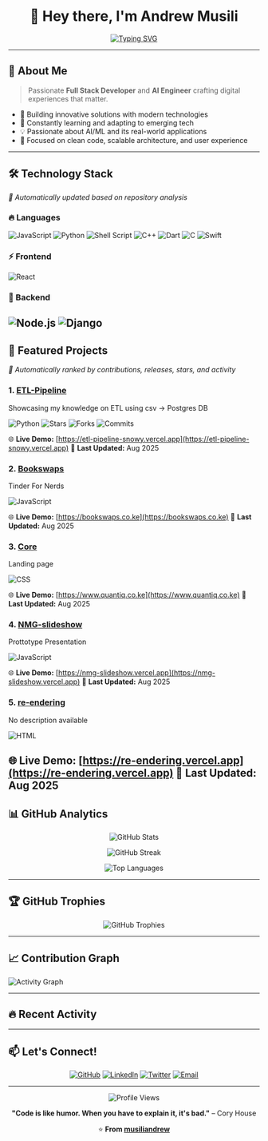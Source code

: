 <div align="center">
  
# 👋 Hey there, I'm Andrew Musili

[![Typing SVG](https://readme-typing-svg.herokuapp.com?font=Fira+Code&size=30&duration=3000&pause=1000&color=00D4AA&center=true&vCenter=true&width=600&lines=Full+Stack+Developer;AI+Engineer;Problem+Solver;Innovation+Builder)](https://git.io/typing-svg)

</div>

---

## 🚀 About Me

> Passionate **Full Stack Developer** and **AI Engineer** crafting digital experiences that matter.

- 🔭 Building innovative solutions with modern technologies
- 🌱 Constantly learning and adapting to emerging tech
- 💡 Passionate about AI/ML and its real-world applications
- 🎯 Focused on clean code, scalable architecture, and user experience

---


## 🛠️ Technology Stack

*🔄 Automatically updated based on repository analysis*

<!-- This section is auto-generated by analyzing all repositories -->
### 🔥 Languages
![JavaScript](https://img.shields.io/badge/JavaScript-F7DF1E?style=for-the-badge&logo=javascript&logoColor=black)
![Python](https://img.shields.io/badge/Python-3776AB?style=for-the-badge&logo=python&logoColor=white)
![Shell Script](https://img.shields.io/badge/Shell_Script-121011?style=for-the-badge&logo=gnu-bash&logoColor=white)
![C++](https://img.shields.io/badge/C++-00599C?style=for-the-badge&logo=c%2B%2B&logoColor=white)
![Dart](https://img.shields.io/badge/Dart-0175C2?style=for-the-badge&logo=dart&logoColor=white)
![C](https://img.shields.io/badge/C-00599C?style=for-the-badge&logo=c&logoColor=white)
![Swift](https://img.shields.io/badge/Swift-FA7343?style=for-the-badge&logo=swift&logoColor=white)

### ⚡ Frontend
![React](https://img.shields.io/badge/React-20232A?style=for-the-badge&logo=react&logoColor=61DAFB)

### 🔧 Backend
![Node.js](https://img.shields.io/badge/Node.js-43853D?style=for-the-badge&logo=node.js&logoColor=white)
![Django](https://img.shields.io/badge/Django-092E20?style=for-the-badge&logo=django&logoColor=white)
---


## 🌟 Featured Projects

*🔄 Automatically ranked by contributions, releases, stars, and activity*

### 1. [ETL-Pipeline](https://github.com/musiliandrew/ETL-Pipeline)
Showcasing my knowledge on ETL using csv -> Postgres DB

![Python](https://img.shields.io/badge/-Python-blue?style=flat-square) ![Stars](https://img.shields.io/badge/⭐-1-yellow?style=flat-square) ![Forks](https://img.shields.io/badge/🔀-1-green?style=flat-square) ![Commits](https://img.shields.io/badge/📝-12_commits-lightgrey?style=flat-square)

🌐 **Live Demo:** [https://etl-pipeline-snowy.vercel.app](https://etl-pipeline-snowy.vercel.app)
🔄 **Last Updated:** Aug 2025

### 2. [Bookswaps](https://github.com/musiliandrew/Bookswaps)
Tinder For Nerds

![JavaScript](https://img.shields.io/badge/-JavaScript-blue?style=flat-square)

🌐 **Live Demo:** [https://bookswaps.co.ke](https://bookswaps.co.ke)
🔄 **Last Updated:** Aug 2025

### 3. [Core](https://github.com/musiliandrew/Core)
Landing page

![CSS](https://img.shields.io/badge/-CSS-blue?style=flat-square)

🌐 **Live Demo:** [https://www.quantiq.co.ke](https://www.quantiq.co.ke)
🔄 **Last Updated:** Aug 2025

### 4. [NMG-slideshow](https://github.com/musiliandrew/NMG-slideshow)
Prottotype Presentation

![JavaScript](https://img.shields.io/badge/-JavaScript-blue?style=flat-square)

🌐 **Live Demo:** [https://nmg-slideshow.vercel.app](https://nmg-slideshow.vercel.app)
🔄 **Last Updated:** Aug 2025

### 5. [re-endering](https://github.com/musiliandrew/re-endering)
No description available

![HTML](https://img.shields.io/badge/-HTML-blue?style=flat-square)

🌐 **Live Demo:** [https://re-endering.vercel.app](https://re-endering.vercel.app)
🔄 **Last Updated:** Aug 2025
---

## 📊 GitHub Analytics

<div align="center">

![GitHub Stats](https://github-readme-stats.vercel.app/api?username=musiliandrew&show_icons=true&theme=tokyonight&hide_border=true&count_private=true)

![GitHub Streak](https://github-readme-streak-stats.herokuapp.com/?user=musiliandrew&theme=tokyonight&hide_border=true)

![Top Languages](https://github-readme-stats.vercel.app/api/top-langs/?username=musiliandrew&layout=compact&theme=tokyonight&hide_border=true&count_private=true)

</div>

---

## 🏆 GitHub Trophies
<div align="center">

![GitHub Trophies](https://github-profile-trophy.vercel.app/?username=musiliandrew&theme=tokyonight&no-frame=true&no-bg=true&margin-w=4)

</div>

---

## 📈 Contribution Graph

![Activity Graph](https://github-readme-activity-graph.vercel.app/graph?username=musiliandrew&theme=tokyo-night&hide_border=true)

---

## 🔥 Recent Activity

<!--START_SECTION:activity-->
<!--END_SECTION:activity-->

---

## 📫 Let's Connect!

<div align="center">

[![GitHub](https://img.shields.io/badge/GitHub-100000?style=for-the-badge&logo=github&logoColor=white)](https://github.com/musiliandrew)
[![LinkedIn](https://img.shields.io/badge/LinkedIn-0077B5?style=for-the-badge&logo=linkedin&logoColor=white)](https://www.linkedin.com/in/musiliandrewanalyst/)
[![Twitter](https://img.shields.io/badge/Twitter-1DA1F2?style=for-the-badge&logo=twitter&logoColor=white)](https://twitter.com/musiliandrew_G)
[![Email](https://img.shields.io/badge/Email-D14836?style=for-the-badge&logo=gmail&logoColor=white)](mailto:musiliofficialandrew@gmail.com)

</div>

---

<div align="center">

![Profile Views](https://komarev.com/ghpvc/?username=musiliandrew&color=brightgreen&style=for-the-badge)

**"Code is like humor. When you have to explain it, it's bad."** – Cory House

⭐ **From [musiliandrew](https://github.com/musiliandrew)**

</div>